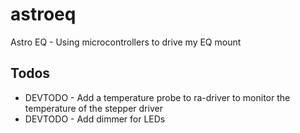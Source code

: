 # astroeq

Astro EQ - Using microcontrollers to drive my EQ mount

## Todos

* DEVTODO - Add a temperature probe to ra-driver to monitor the temperature of the stepper driver
* DEVTODO - Add dimmer for LEDs